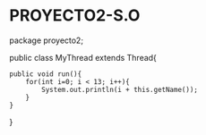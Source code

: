 # PROYECTO2-S.O
package proyecto2;


public class MyThread extends Thread{
    
    public void run(){
        for(int i=0; i < 13; i++){
            System.out.println(i + this.getName());
        }
    }
}
